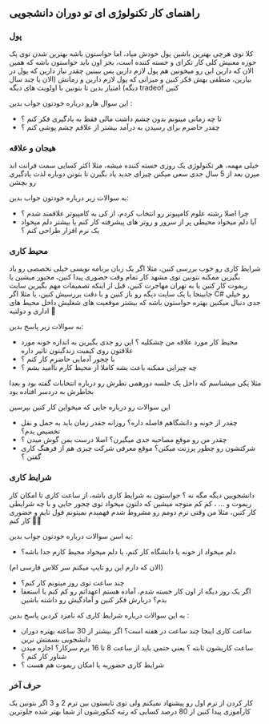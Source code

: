 ## راهنمای کار تکنولوژی ای تو دوران دانشجویی


### پول
کلا توی هرچی بهترین باشین پول خودش میاد، اما حواستون باشه بهترین شدن توی یک حوزه معنیش کلی کار تکرای و خسته کننده است، بجز اون باید حواستون باشه که همین الان که دارین این رو میخونین هم پول لازم دارین پس ببینین چقدر نیاز دارین که پول در بیارین،  منطقی بهش فکر کنین و میزانی که پول لازم دارین و زمانش (الان یا چند سال دیگه) امتیاز بدین تا بتونین با اولویت های دیگه tradeof کنین

این سوال هارو درباره خودتون جواب بدین :


- تا چه زمانی میتونم بدون چشم داشت مالی فقط به یادگیری فکر کنم ؟
- چقدر حاضرم برای رسیدن به درآمد بیشتر از علاقم چشم پوشی کنم ؟

### هیجان و علاقه
خیلی مهمه، هر تکنولوژی یک روزی خسته کننده میشه، مثلا اکثر کسایی سمت فرانت اند میرن بعد از 5 سال جدی سعی میکنن چیزای جدید یاد بگیرن تا بتونن دوباره لذت یادگیری رو بچشن

به سوالات زیر درباره خودتون جواب بدین:

- چرا اصلا رشته علوم کامپیوتر رو انتخاب کردم، از کی به کامپیوتر علاقمند شدم ؟
- آیا دلم میخواد محیطی پر از سرور و روتر های پیشرفته کار کنم یا بیشتر دلم میخواد یک نرم افزار طراحی کنم ؟


### محیط کاری
شرایط کاری رو خوب بررسی کنین، مثلا اگر یک زبان برنامه نویسی خیلی تخصصی رو یاد بگیرین ممکنه نتونین توی مشهد کار تمام وقت حضوری پیدا کنین، مجبور میشین یا ریموت کار کنین یا به تهران مهاجرت کنین، قبل از اینکه تصمیمات مهم بگیرین سایت جابینجا یا یک سایت دیگه رو باز کنین و با دقت بررسیش کنین، یا مثلا اگر C# رو خیلی جدی دنبال میکنین بهتره حواستون باشه که بیشتر موقعیت های شغلیش داخل محیط های اداری و دولتیه :walking:

به سوالات زیر پاسخ بدین:

- محیط کار مورد علاقه من چشکلیه ؟ این رو جدی بگیرین به اندازه خونه مورد علاقتون روی کیفیت زندگیتون تاثیر داره
-  با چجور آدمایی حاضرم کار کنم ؟
- چه چیزایی ممکنه باعث بشه کاملا از محیط کارم ناامید بشم ؟

مثلا یکی میشناسم که داخل یک جلسه دورهمی نظرش رو درباره انتخابات گفته بود و بعدا بخاطرش به دردسر افتاده بود

این سوالات رو درباره جایی که میخواین کار کنین بپرسین
- چقدر از خونه و دانشگاهم فاصله داره؟ روزانه جقدر زمان باید به حمل و نقل تخصیص بدم؟
- چقدر من رو موقع مصاحبه جدی میگیرن؟ اصلا درست بمن گوش میدن ؟
- شرکتشون رو چطور پرزنت میکنن؟ موقع معرفی شرکت چیزی هم از فرهنگ کاری گفتن ؟

### شرایط کاری
دانشجویین دیگه مگه نه ؟ حواستون به شرایط کاری باشه، از ساعت کاری تا امکان کار ریموت و ... ، کم کم متوجه میشین که دلتون میخواد توی چجور جایی و با چه شرایطی کار کنین، مثلا من وقتی ترم دومم رو مشروط شدم فهمیدم نمیتونم فول تایم و حضوری کار کنم :man_facepalming:

به اسن سوالات درباره خودتون جواب بدین:
- دلم میخواد از خونه یا دانشگاه کار کنم، یا دلم میخواد محیط کارم جدا باشه؟

(الان که دارم این رو تایپ میکنم سر کلاس فارسی ام)

- چند ساعت توی روز میتونم کار کنم؟
- اگر یک روز دیگه از اون کار خسته شدم، آماده هستم اعهداتم رو کم کنم یا استعفا بدم؟ دربارش فکر کنین و آمادگیش رو داشته باشین

به این سوالات درباره شرایط کاری که نامزد کردین پاسخ بدین :

- ساعت کاری اینجا چند ساعت در هفته است؟ اگر بیشتر از 30 ساعته بهتره دوران دانشجویی بسمتش نرین
- ساعت کاریشون ثابته ؟ یعنی حتمی باید از ساعت 8 تا 16 برم سرکار؟ اجازه میدن شناور کار کنم ؟
- شرایط کاری حضوریه یا امکان ریموت هم هست ؟

### حرف آخر
کار کردن از ترم اول رو پیشنهاد نمیکنم ولی توی تابستون بین ترم  2 و 3 اگر بتونین یک کارآموزی پیدا کنین از 80 درصد کسایی  که رتبه کنکورشون از شما بهتر شده جلوترین
